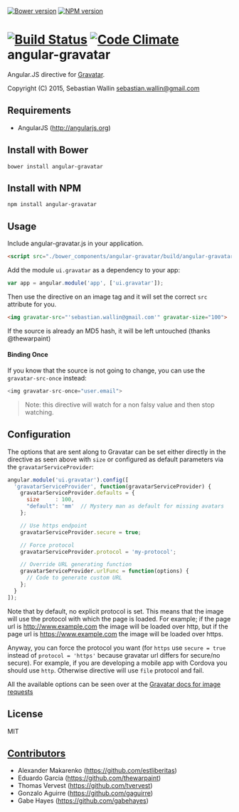 [![Bower version](https://badge.fury.io/bo/angular-gravatar.svg)](http://badge.fury.io/bo/angular-gravatar)
[![NPM version](https://badge.fury.io/js/angular-gravatar.svg)](http://badge.fury.io/js/angular-gravatar)

[![Build Status](https://travis-ci.org/wallin/angular-gravatar.svg?branch=master)](https://travis-ci.org/wallin/angular-gravatar)
[![Code Climate](https://codeclimate.com/github/wallin/angular-gravatar.svg)](https://codeclimate.com/github/wallin/angular-gravatar)
angular-gravatar
==============

Angular.JS directive for [Gravatar](http://www.gravatar.com).

Copyright (C) 2015, Sebastian Wallin <sebastian.wallin@gmail.com>

Requirements
-----

* AngularJS (http://angularjs.org)

Install with Bower
-----

```
bower install angular-gravatar
```

Install with NPM
-----

```
npm install angular-gravatar
```

Usage
-----
Include angular-gravatar.js in your application.

```html
<script src="./bower_components/angular-gravatar/build/angular-gravatar.js"></script>
```

Add the module `ui.gravatar` as a dependency to your app:

```js
var app = angular.module('app', ['ui.gravatar']);
```

Then use the directive on an image tag and it will set the correct `src`
attribute for you.

```html
<img gravatar-src="'sebastian.wallin@gmail.com'" gravatar-size="100">
```

If the source is already an MD5 hash, it will be left untouched (thanks @thewarpaint)

#### Binding Once

If you know that the source is not going to change, you can use the `gravatar-src-once` instead:

```js
<img gravatar-src-once="user.email">
```

> Note: this directive will watch for a non falsy value and then stop watching.

Configuration
-----

The options that are sent along to Gravatar can be set either
directly in the directive as seen above with `size` or configured as default
parameters via the `gravatarServiceProvider`:

```js
angular.module('ui.gravatar').config([
  'gravatarServiceProvider', function(gravatarServiceProvider) {
    gravatarServiceProvider.defaults = {
      size     : 100,
      "default": 'mm'  // Mystery man as default for missing avatars
    };

    // Use https endpoint
    gravatarServiceProvider.secure = true;

    // Force protocol
    gravatarServiceProvider.protocol = 'my-protocol';

    // Override URL generating function
    gravatarServiceProvider.urlFunc = function(options) {
      // Code to generate custom URL
    };
  }
]);
```

Note that by default, no explicit protocol is set. This means that the image will use the protocol with which the page is loaded. For example; if the page url is http://www.example.com the image will be loaded over http, but if the page url is https://www.example.com the image will be loaded over https.

Anyway, you can force the protocol you want (for `https` use `secure = true` instead of `protocol = 'https'` because gravatar url differs for secure/no secure).
For example, if you are developing a mobile app with Cordova you should use `http`. Otherwise directive will use `file` protocol and fail.

All the available options can be seen over at the [Gravatar docs for image
requests](https://sv.gravatar.com/site/implement/images/)

License
-----

MIT

[Contributors](https://github.com/wallin/angular-gravatar/graphs/contributors)
-----
* Alexander Makarenko (https://github.com/estliberitas)
* Eduardo Garcia (https://github.com/thewarpaint)
* Thomas Vervest (https://github.com/tvervest)
* Gonzalo Aguirre (https://github.com/gaguirre)
* Gabe Hayes (https://github.com/gabehayes)
